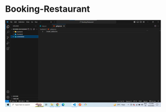 # Booking-Restaurant

![myscreenshot](https://github.com/chandan2182/Booking-Restaurant/blob/main/screenshot/Screenshot%202023-09-22%20191401.png)
